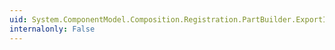 ```yaml
---
uid: System.ComponentModel.Composition.Registration.PartBuilder.ExportInterfaces(System.Predicate{System.Type},System.Action{System.Type,System.ComponentModel.Composition.Registration.ExportBuilder})
internalonly: False
---
```

